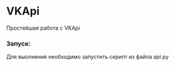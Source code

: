 # VKApi
Простейшая работа с VKApi


### Запуск:
Для выолнения необходимо запустить скрипт из файла api.py
